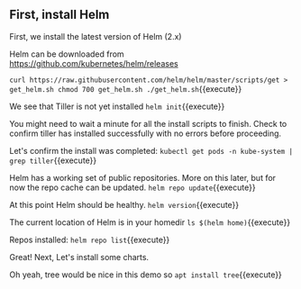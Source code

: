 
## First, install Helm

First, we install the latest version of Helm (2.x)

Helm can be downloaded from https://github.com/kubernetes/helm/releases

`curl https://raw.githubusercontent.com/helm/helm/master/scripts/get > get_helm.sh
chmod 700 get_helm.sh
./get_helm.sh`{{execute}}

We see that Tiller is not yet installed
`helm init`{{execute}}

You might need to wait a minute for all the install scripts to finish. 
Check to confirm tiller has installed successfully with no errors before proceeding.

Let's confirm the install was completed:
`kubectl get pods -n kube-system | grep tiller`{{execute}}

Helm has a working set of public repositories. More on this later, but for now the repo cache can be updated.
`helm repo update`{{execute}}

At this point Helm should be healthy.
`helm version`{{execute}}

The current location of Helm is in your homedir
`ls $(helm home)`{{execute}}

Repos installed:
`helm repo list`{{execute}}

Great! Next, Let's install some charts.

Oh yeah, tree would be nice in this demo so
`apt install tree`{{execute}}
